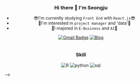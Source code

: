 <div align="center">
  
  ### Hi there 👋 I'm Seongju 
  * 😎I'm currently studying `Front End` with `React.js`😎</br>
  * 🌱I'm interested in `project manager` and 'data'🌱</br>
  * 🥇I majored in `E-Business` and `AI`🥇
 
  [![Gmail Badge](https://img.shields.io/badge/Gmail-D14836?style=flat&logo=Gmail&logoColor=white)](mailto:ghcho333@ajou.ac.kr) 
  [![Blog](https://img.shields.io/badge/Tech%20Blog-555263?style=flat&logoColor=white)](https://seongju-story.tistory.com//)
  
  #
  ### Skill
  ![R](https://img.shields.io/badge/R-276DC3?style=flat&logo=Python&logoColor=white)
  ![python](https://img.shields.io/badge/Python-3776AB?style=flat&logo=Python&logoColor=white)
  ![sql](https://img.shields.io/badge/MySQL-4479A1?style=flat&logo=MySQL&logoColor=white)

</div>
-->
